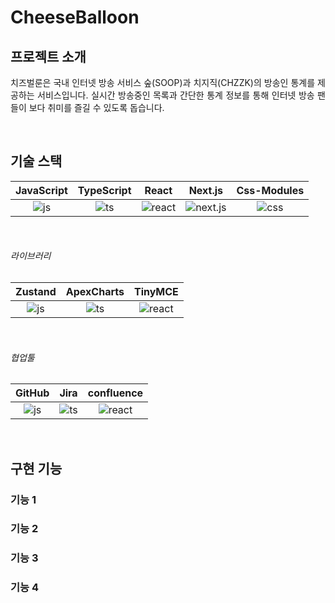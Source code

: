 # CheeseBalloon

## 프로젝트 소개

<p align="justify">
치즈벌룬은 국내 인터넷 방송 서비스 숲(SOOP)과 치지직(CHZZK)의 방송인 통계를 제공하는 서비스입니다.
실시간 방송중인 목록과 간단한 통계 정보를 통해 인터넷 방송 팬들이 보다 취미를 즐길 수 있도록 돕습니다.
</p>

<br>

## 기술 스택

| JavaScript | TypeScript |  React   |  Next.js   | Css-Modules |
| :--------: | :--------: | :------: | :--------: | :---------: |
|   ![js]    |   ![ts]    | ![react] | ![next.js] |   ![css]    |

<br>

###### 라이브러리

| Zustand | ApexCharts | TinyMCE  |
| :-----: | :--------: | :------: |
|  ![js]  |   ![ts]    | ![react] |

<br>

###### 협업툴

| GitHub | Jira  | confluence |
| :----: | :---: | :--------: |
| ![js]  | ![ts] |  ![react]  |

<br>

## 구현 기능

### 기능 1

### 기능 2

### 기능 3

### 기능 4

<br>



<!-- Stack Icon Refernces -->

[js]: ![js](https://github.com/user-attachments/assets/4ebfaad1-ff7a-4e13-bd43-117b023c047a)
[ts]: ![ts](https://github.com/user-attachments/assets/7f9583c7-ba9b-4bed-9832-f3f3edfc6e75)
[react]: ![react](https://github.com/user-attachments/assets/56f387af-a8c3-4299-9d12-635eb1404d74)
[next.js]: ![next.js](https://github.com/user-attachments/assets/c6c5997d-96c0-4a46-b964-3d09728fe7fe)
[css]: ![css](https://github.com/user-attachments/assets/bc2cc717-b898-463f-8e41-1c1b92df7035)
[zustand]: ![zustand](https://github.com/user-attachments/assets/a0697b7a-d3f0-4ba7-97bb-f9dc235f7c1e)
[apexcharts]: ![apexcharts](https://github.com/user-attachments/assets/61d9926c-e210-45ed-874f-81c448f5adaf)
[tinymce]: ![tinymce](https://github.com/user-attachments/assets/811d318e-2b3a-4b3a-9e1e-280190ec6e6f)
[github]: ![gihub](https://github.com/user-attachments/assets/cfb74ae1-5660-4ee6-a57b-9e80be5400d6)
[jira]: ![jira](https://github.com/user-attachments/assets/0ba32d9c-9402-48dd-ae33-451c2c23ceb8)
[confluence]: ![confluence](https://github.com/user-attachments/assets/ec7baec2-a2e7-46c4-a35f-e4dde94fbc0f)
